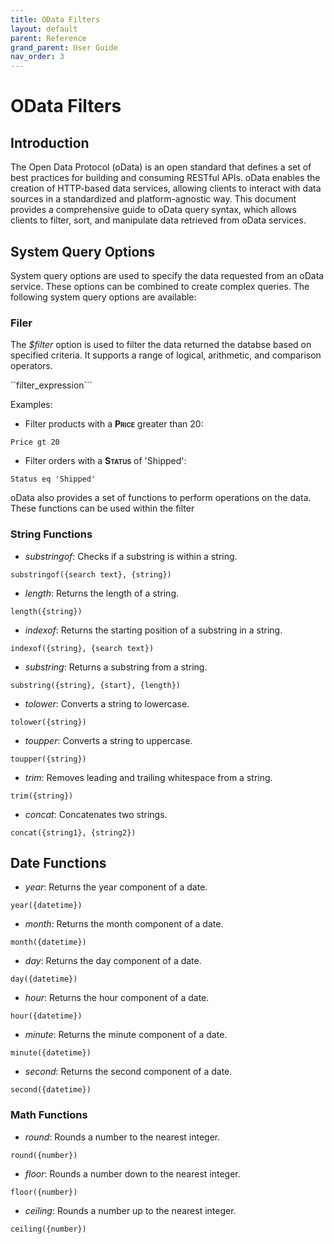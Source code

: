 ```yaml
---
title: OData Filters
layout: default
parent: Reference
grand_parent: User Guide
nav_order: 3
---
```



# OData Filters

## Introduction

The Open Data Protocol (oData) is an open standard that defines a set of best practices for building and consuming RESTful APIs. oData enables the creation of HTTP-based data services, allowing clients to interact with data sources in a standardized and platform-agnostic way. This document provides a comprehensive guide to oData query syntax, which allows clients to filter, sort, and manipulate data retrieved from oData services.

## System Query Options

System query options are used to specify the data requested from an oData service. These options can be combined to create complex queries. The following system query options are available:

### Filer

The *\$filter* option is used to filter the data returned the databse based on specified criteria. It supports a range of logical, arithmetic, and comparison operators.

``filter_expression```

Examples:

- Filter products with a **<span class="smallcaps">Price</span>** greater than 20:

```Price gt 20```

- Filter orders with a **<span class="smallcaps">Status</span>** of 'Shipped':

```Status eq 'Shipped'```



oData also provides a set of functions to perform operations on the data. These functions can be used within the filter 

### String Functions

- *substringof*: Checks if a substring is within a string.

```substringof({search text}, {string})```

- *length*: Returns the length of a string.

```length({string})```

- *indexof*: Returns the starting position of a substring in a string.

```indexof({string}, {search text})```

- *substring*: Returns a substring from a string.

```substring({string}, {start}, {length})```

- *tolower*: Converts a string to lowercase.

```tolower({string})```

- *toupper*: Converts a string to uppercase.

```toupper({string})```

- *trim*: Removes leading and trailing whitespace from a string.

```trim({string})```

- *concat*: Concatenates two strings.

```concat({string1}, {string2})```

## Date Functions

- *year*: Returns the year component of a date.

```year({datetime})```

- *month*: Returns the month component of a date.

```month({datetime})```

- *day*: Returns the day component of a date.

```day({datetime})```

- *hour*: Returns the hour component of a date.

```hour({datetime})```

- *minute*: Returns the minute component of a date.

```minute({datetime})```

- *second*: Returns the second component of a date.

```second({datetime})```

### Math Functions

- *round*: Rounds a number to the nearest integer.

```round({number})```

- *floor*: Rounds a number down to the nearest integer.

```floor({number})```

- *ceiling*: Rounds a number up to the nearest integer.

```ceiling({number})```